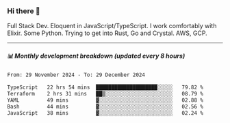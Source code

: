 ### Hi there 👋

Full Stack Dev. Eloquent in JavaScript/TypeScript. I work comfortably with Elixir. Some Python. Trying to get into Rust, Go and Crystal. AWS, GCP.

***

##### 📊 Monthly development breakdown (updated every 8 hours)

<!--START_SECTION:waka-->

```txt
From: 29 November 2024 - To: 29 December 2024

TypeScript   22 hrs 54 mins  ████████████████████░░░░░   79.82 %
Terraform    2 hrs 31 mins   ██▒░░░░░░░░░░░░░░░░░░░░░░   08.79 %
YAML         49 mins         ▓░░░░░░░░░░░░░░░░░░░░░░░░   02.88 %
Bash         44 mins         ▓░░░░░░░░░░░░░░░░░░░░░░░░   02.56 %
JavaScript   38 mins         ▓░░░░░░░░░░░░░░░░░░░░░░░░   02.24 %
```

<!--END_SECTION:waka-->
